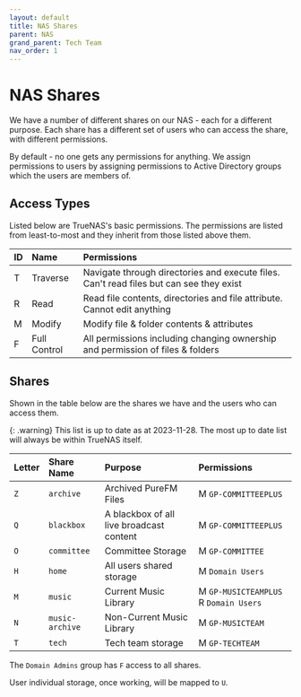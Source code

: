 ```yaml
---
layout: default
title: NAS Shares
parent: NAS
grand_parent: Tech Team
nav_order: 1
---
```


# NAS Shares

We have a number of different shares on our NAS - each for a different purpose. Each share has a different set of users who can access the share, with different permissions.

By default - no one gets any permissions for anything. We assign permissions to users by assigning permissions to Active Directory groups which the users are members of.

## Access Types
Listed below are TrueNAS's basic permissions. The permissions are listed from least-to-most and they inherit from those listed above them.

| ID | Name | Permissions |
|:---|:---|:---|
| T | Traverse | Navigate through directories and execute files. Can't read files but can see they exist|
| R | Read | Read file contents, directories and file attribute. Cannot edit anything |
| M | Modify | Modify file & folder contents & attributes |
| F | Full Control | All permissions including changing ownership and permission of files & folders |

## Shares
Shown in the table below are the shares we have and the users who can access them. 

{: .warning}
This list is up to date as at 2023-11-28. The most up to date list will always be within TrueNAS itself. 

| Letter | Share Name | Purpose | Permissions |
|:---|:---|:---|:---|
| `Z` | `archive` | Archived PureFM Files | M `GP-COMMITTEEPLUS` |
| `Q` | `blackbox` | A blackbox of all live broadcast content | M `GP-COMMITTEEPLUS` |
| `O` | `committee` | Committee Storage | M `GP-COMMITTEE` |
| `H` | `home` | All users shared storage | M `Domain Users` |
| `M` | `music` | Current Music Library | M `GP-MUSICTEAMPLUS` R `Domain Users` |
| `N` | `music-archive` | Non-Current Music Library | M `GP-MUSICTEAM` |
| `T` | `tech` | Tech team storage | M `GP-TECHTEAM` |

The `Domain Admins` group has `F` access to all shares.  

User individual storage, once working, will be mapped to `U`. 